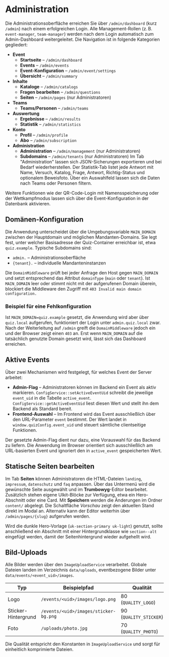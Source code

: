 # Administration

Die Administrationsoberfläche erreichen Sie über `/admin/dashboard` (kurz `/admin`) nach einem erfolgreichen Login. Alle Management-Rollen (z. B. `event-manager`, `team-manager`) werden nach dem Login automatisch zum Admin-Dashboard weitergeleitet. Die Navigation ist in folgende Kategorien gegliedert:

* **Event**
  * **Startseite** – `/admin/dashboard`
  * **Events** – `/admin/events`
  * **Event-Konfiguration** – `/admin/event/settings`
  * **Übersicht** – `/admin/summary`
* **Inhalte**
  * **Kataloge** – `/admin/catalogs`
  * **Fragen bearbeiten** – `/admin/questions`
  * **Seiten** – `/admin/pages` (nur Administratoren)
* **Teams**
  * **Teams/Personen** – `/admin/teams`
* **Auswertung**
  * **Ergebnisse** – `/admin/results`
  * **Statistik** – `/admin/statistics`
* **Konto**
  * **Profil** – `/admin/profile`
  * **Abo** – `/admin/subscription`
* **Administration**
  * **Administration** – `/admin/management` (nur Administratoren)
  * **Subdomains** – `/admin/tenants` (nur Administratoren)
Im Tab "Administration" lassen sich JSON-Sicherungen exportieren und bei Bedarf wiederherstellen. Der Statistik-Tab listet jede Antwort mit Name, Versuch, Katalog, Frage, Antwort, Richtig-Status und optionalem Beweisfoto. Über ein Auswahlfeld lassen sich die Daten nach Teams oder Personen filtern.

Weitere Funktionen wie der QR-Code-Login mit Namensspeicherung oder der Wettkampfmodus lassen sich über die Event-Konfiguration in der Datenbank aktivieren.

## Domänen-Konfiguration

Die Anwendung unterscheidet über die Umgebungsvariable `MAIN_DOMAIN` zwischen der Hauptdomain und möglichen Mandanten-Domains. Sie legt fest, unter welcher Basisadresse der Quiz-Container erreichbar ist, etwa `quiz.example`. Typische Subdomains sind:

- `admin.` – Administrationsoberfläche
- `{tenant}.` – individuelle Mandanteninstanzen

Die `DomainMiddleware` prüft bei jeder Anfrage den Host gegen `MAIN_DOMAIN` und setzt entsprechend das Attribut `domainType` (`main` oder `tenant`). Ist `MAIN_DOMAIN` leer oder stimmt nicht mit der aufgerufenen Domain überein, blockiert die Middleware den Zugriff mit `403 Invalid main domain configuration.`

### Beispiel für eine Fehlkonfiguration

Ist `MAIN_DOMAIN=quiz.example` gesetzt, die Anwendung wird aber über `quiz.local` aufgerufen, funktioniert der Login unter `admin.quiz.local` zwar. Nach der Weiterleitung auf `/admin` greift die `DomainMiddleware` jedoch ein und der Browser zeigt einen `403` an. Erst wenn `MAIN_DOMAIN` auf die tatsächlich genutzte Domain gesetzt wird, lässt sich das Dashboard erreichen.

## Aktive Events

Über zwei Mechanismen wird festgelegt, für welches Event der Server arbeitet:

* **Admin-Flag** – Administratoren können im Backend ein Event als aktiv markieren. `ConfigService::setActiveEventUid` schreibt die jeweilige `event_uid` in die Tabelle `active_event`. `ConfigService::getActiveEventUid` liest diesen Wert und stellt ihn dem Backend als Standard bereit.
* **Frontend-Auswahl** – Im Frontend wird das Event ausschließlich über den URL-Parameter `event` bestimmt. Der Wert landet in `window.quizConfig.event_uid` und steuert sämtliche clientseitige Funktionen.

Der gesetzte Admin-Flag dient nur dazu, eine Vorauswahl für das Backend zu liefern. Die Anwendung im Browser orientiert sich ausschließlich am URL-basierten Event und ignoriert den in `active_event` gespeicherten Wert.

## Statische Seiten bearbeiten

Im Tab **Seiten** können Administratoren die HTML-Dateien `landing`, `impressum`, `datenschutz` und `faq` anpassen. Über das Untermenü wird die gewünschte Seite ausgewählt und im **Trumbowyg**-Editor bearbeitet. Zusätzlich stehen eigene UIkit-Blöcke zur Verfügung, etwa ein Hero-Abschnitt oder eine Card. Mit **Speichern** werden die Änderungen im Ordner `content/` abgelegt. Die Schaltfläche *Vorschau* zeigt den aktuellen Stand direkt im Modal an. Alternativ kann der Editor weiterhin über `/admin/pages/{slug}` aufgerufen werden.

Wird die dunkle Hero-Vorlage (`uk-section-primary uk-light`) genutzt, sollte anschließend ein Abschnitt mit einer Hintergrundklasse wie `section--alt` eingefügt werden, damit der Seitenhintergrund wieder aufgehellt wird.

## Bild-Uploads

Alle Bilder werden über den `ImageUploadService` verarbeitet. Globale Dateien landen im Verzeichnis `data/uploads`, eventbezogene Bilder unter `data/events/<event_uid>/images`.

| Typ                 | Beispielpfad                              | Qualität |
|---------------------|------------------------------------------|----------|
| Logo                | `/events/<uid>/images/logo.png`          | 80 (`QUALITY_LOGO`)
| Sticker-Hintergrund | `/events/<uid>/images/sticker-bg.png`    | 90 (`QUALITY_STICKER`)
| Foto                | `/uploads/photo.jpg`                     | 70 (`QUALITY_PHOTO`)

Die Qualität entspricht den Konstanten in `ImageUploadService` und sorgt für einheitlich komprimierte Dateien.
